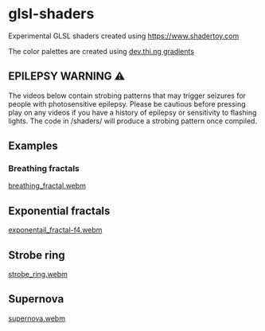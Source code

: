 # glsl-shaders

Experimental GLSL shaders created using https://www.shadertoy.com

The color palettes are created using [dev.thi.ng gradients](https://github.com/thi-ng/cgg)

## EPILEPSY WARNING :warning:
The videos below contain strobing patterns that may trigger seizures for people with photosensitive epilepsy. Please be cautious before pressing play on any videos if you have a history of epilepsy or sensitivity to flashing lights. The code in /shaders/ will produce a strobing pattern once compiled.

## Examples
### Breathing fractals
[breathing_fractal.webm](https://github.com/Vestue/glsl-shaders/assets/61783376/6f032f13-03f9-44ba-98bc-3458eabb4e1a)

## Exponential fractals
[exponentail_fractal-f4.webm](https://github.com/Vestue/glsl-shaders/assets/61783376/3b14cc59-6f60-4b7e-8603-a629792aa7c3)

## Strobe ring
[strobe_ring.webm](https://github.com/Vestue/glsl-shaders/assets/61783376/bf3ca142-19b3-4460-bcf4-3cf999edebf7)

## Supernova
[supernova.webm](https://github.com/Vestue/glsl-shaders/assets/61783376/020d7812-6ffa-4246-aff7-cd6e90f41cbb)
